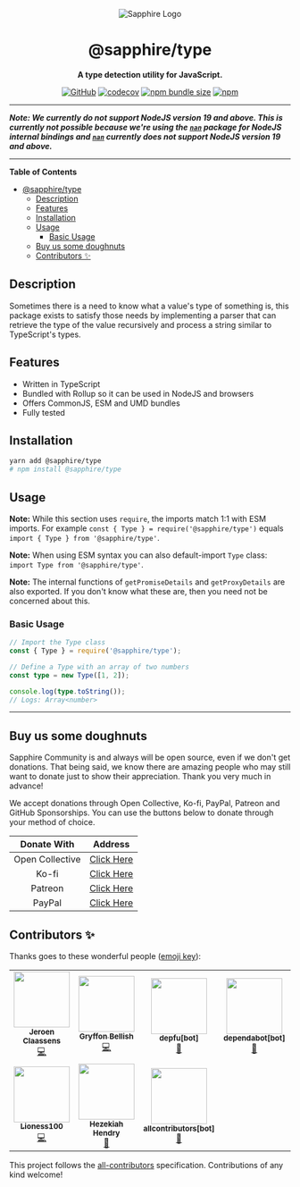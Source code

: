 <div align="center">

![Sapphire Logo](https://cdn.skyra.pw/gh-assets/sapphire-banner.png)

# @sapphire/type

**A type detection utility for JavaScript.**

[![GitHub](https://img.shields.io/github/license/sapphiredev/type)](https://github.com/sapphiredev/type/blob/main/LICENSE.md)
[![codecov](https://codecov.io/gh/sapphiredev/type/branch/main/graph/badge.svg?token=hygqPZuVZ5)](https://codecov.io/gh/sapphiredev/type)
[![npm bundle size](https://img.shields.io/bundlephobia/min/@sapphire/type?logo=webpack&style=flat-square)](https://bundlephobia.com/result?p=@sapphire/type)
[![npm](https://img.shields.io/npm/v/@sapphire/type?color=crimson&logo=npm&style=flat-square)](https://www.npmjs.com/package/@sapphire/type)

</div>

---

**_Note: We currently do not support NodeJS version 19 and above. This is currently not possible because we're using the
[`nan`][nan] package for NodeJS internal bindings and [`nan`][nan] currently does not support NodeJS version 19 and
above._**

[nan]: https://github.com/nodejs/nan

---

**Table of Contents**

- [@sapphire/type](#sapphiretype)
  - [Description](#description)
  - [Features](#features)
  - [Installation](#installation)
  - [Usage](#usage)
    - [Basic Usage](#basic-usage)
  - [Buy us some doughnuts](#buy-us-some-doughnuts)
  - [Contributors ✨](#contributors-%E2%9C%A8)

## Description

Sometimes there is a need to know what a value's type of something is, this package exists to satisfy those needs by
implementing a parser that can retrieve the type of the value recursively and process a string similar to TypeScript's
types.

## Features

- Written in TypeScript
- Bundled with Rollup so it can be used in NodeJS and browsers
- Offers CommonJS, ESM and UMD bundles
- Fully tested

## Installation

```sh
yarn add @sapphire/type
# npm install @sapphire/type
```

## Usage

**Note:** While this section uses `require`, the imports match 1:1 with ESM imports. For example
`const { Type } = require('@sapphire/type')` equals `import { Type } from '@sapphire/type'`.

**Note:** When using ESM syntax you can also default-import `Type` class: `import Type from '@sapphire/type'`.

**Note:** The internal functions of `getPromiseDetails` and `getProxyDetails` are also exported. If you don't know what
these are, then you need not be concerned about this.

### Basic Usage

```typescript
// Import the Type class
const { Type } = require('@sapphire/type');

// Define a Type with an array of two numbers
const type = new Type([1, 2]);

console.log(type.toString());
// Logs: Array<number>
```

---

## Buy us some doughnuts

Sapphire Community is and always will be open source, even if we don't get donations. That being said, we know there are
amazing people who may still want to donate just to show their appreciation. Thank you very much in advance!

We accept donations through Open Collective, Ko-fi, PayPal, Patreon and GitHub Sponsorships. You can use the buttons
below to donate through your method of choice.

|   Donate With   |                       Address                       |
| :-------------: | :-------------------------------------------------: |
| Open Collective | [Click Here](https://sapphirejs.dev/opencollective) |
|      Ko-fi      |      [Click Here](https://sapphirejs.dev/kofi)      |
|     Patreon     |    [Click Here](https://sapphirejs.dev/patreon)     |
|     PayPal      |     [Click Here](https://sapphirejs.dev/paypal)     |

## Contributors ✨

Thanks goes to these wonderful people ([emoji key](https://allcontributors.org/docs/en/emoji-key)):

<!-- ALL-CONTRIBUTORS-LIST:START - Do not remove or modify this section -->
<!-- prettier-ignore-start -->
<!-- markdownlint-disable -->
<table>
  <tr>
    <td align="center"><a href="https://favware.tech/"><img src="https://avatars.githubusercontent.com/u/4019718?v=4?s=100" width="100px;" alt=""/><br /><sub><b>Jeroen Claassens</b></sub></a><br /><a href="https://github.com/sapphiredev/type/commits?author=favna" title="Code">💻</a></td>
    <td align="center"><a href="https://github.com/PyroTechniac"><img src="https://avatars.githubusercontent.com/u/39341355?v=4?s=100" width="100px;" alt=""/><br /><sub><b>Gryffon Bellish</b></sub></a><br /><a href="https://github.com/sapphiredev/type/commits?author=PyroTechniac" title="Code">💻</a></td>
    <td align="center"><a href="https://github.com/apps/depfu"><img src="https://avatars.githubusercontent.com/in/715?v=4?s=100" width="100px;" alt=""/><br /><sub><b>depfu[bot]</b></sub></a><br /><a href="#maintenance-depfu[bot]" title="Maintenance">🚧</a></td>
    <td align="center"><a href="https://github.com/apps/dependabot"><img src="https://avatars.githubusercontent.com/in/29110?v=4?s=100" width="100px;" alt=""/><br /><sub><b>dependabot[bot]</b></sub></a><br /><a href="#maintenance-dependabot[bot]" title="Maintenance">🚧</a></td>
    <td align="center"><a href="https://github.com/VoltrexMaster"><img src="https://avatars.githubusercontent.com/u/62040526?v=4?s=100" width="100px;" alt=""/><br /><sub><b>Voltrex</b></sub></a><br /><a href="https://github.com/sapphiredev/type/commits?author=VoltrexMaster" title="Code">💻</a></td>
    <td align="center"><a href="https://github.com/vladfrangu"><img src="https://avatars.githubusercontent.com/u/17960496?v=4?s=100" width="100px;" alt=""/><br /><sub><b>Vlad Frangu</b></sub></a><br /><a href="#maintenance-vladfrangu" title="Maintenance">🚧</a></td>
    <td align="center"><a href="https://github.com/apps/renovate"><img src="https://avatars.githubusercontent.com/in/2740?v=4?s=100" width="100px;" alt=""/><br /><sub><b>renovate[bot]</b></sub></a><br /><a href="#maintenance-renovate[bot]" title="Maintenance">🚧</a></td>
  </tr>
  <tr>
    <td align="center"><a href="https://github.com/Lioness100"><img src="https://avatars.githubusercontent.com/u/65814829?v=4?s=100" width="100px;" alt=""/><br /><sub><b>Lioness100</b></sub></a><br /><a href="https://github.com/sapphiredev/type/commits?author=Lioness100" title="Code">💻</a></td>
    <td align="center"><a href="https://github.com/RealShadowNova"><img src="https://avatars.githubusercontent.com/u/46537907?v=4?s=100" width="100px;" alt=""/><br /><sub><b>Hezekiah Hendry</b></sub></a><br /><a href="#tool-RealShadowNova" title="Tools">🔧</a></td>
    <td align="center"><a href="https://github.com/apps/allcontributors"><img src="https://avatars.githubusercontent.com/in/23186?v=4?s=100" width="100px;" alt=""/><br /><sub><b>allcontributors[bot]</b></sub></a><br /><a href="#maintenance-allcontributors[bot]" title="Maintenance">🚧</a></td>
  </tr>
</table>

<!-- markdownlint-restore -->
<!-- prettier-ignore-end -->

<!-- ALL-CONTRIBUTORS-LIST:END -->

This project follows the [all-contributors](https://github.com/all-contributors/all-contributors) specification.
Contributions of any kind welcome!
